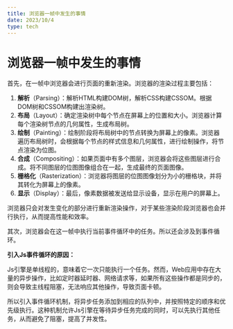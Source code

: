 ```yaml
---
title: 浏览器一帧中发生的事情
date: 2023/10/4
type: tech
---
```


# 浏览器一帧中发生的事情

首先，在一帧中浏览器会进行页面的重新渲染。浏览器的渲染过程主要包括：

1. **解析**（Parsing）：解析HTML构建DOM树，解析CSS构建CSSOM。根据DOM树和CSSOM构建出渲染树。
2. **布局**（Layout）：确定渲染树中每个节点在屏幕上的位置和大小。浏览器计算每个渲染树节点的几何属性，生成布局树。
3. **绘制**（Painting）：绘制阶段将布局树中的节点转换为屏幕上的像素。浏览器遍历布局树时，会根据每个节点的样式信息和几何属性，进行绘制操作，将节点渲染为位图。
4. **合成**（Compositing）：如果页面中有多个图层，浏览器会将这些图层进行合成。将不同图层的位图图像组合在一起，生成最终的页面图像。
5. **栅格化**（Rasterization）：浏览器将图层的位图图像划分为小的栅格块，并将其转化为屏幕上的像素。
6. **显示**（Display）：最后，像素数据被发送给显示设备，显示在用户的屏幕上。

浏览器只会对发生变化的部分进行重新渲染操作，对于某些渲染阶段浏览器也会并行执行，从而提高性能和效率。

其次，浏览器会在这一帧中执行当前事件循环中的任务。所以还会涉及到事件循环。

**引入Js事件循环的原因：**

Js引擎是单线程的，意味着它一次只能执行一个任务。然而，Web应用中存在大量的异步操作，比如定时器延时器、网络请求等，如果所有这些操作都是同步的，则会导致主线程阻塞，无法响应其他操作，导致页面卡顿。

所以引入事件循环机制，将异步任务添加到相应的队列中，并按照特定的顺序和优先级执行。这种机制允许Js引擎在等待异步任务完成的同时，可以先执行其他任务，从而避免了阻塞，提高了并发性。

